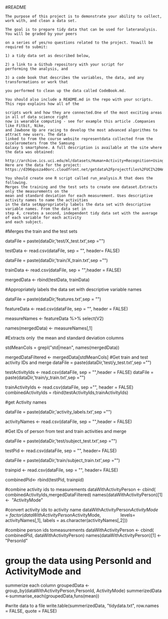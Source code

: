 
#README

```
The purpose of this project is to demonstrate your ability to collect, work with, and clean a data set. 

The goal is to prepare tidy data that can be used for lateranalysis. You will be graded by your peers 

on a series of yes/no questions related to the project. Youwill be required to submit: 

1) a tidy data set as described below, 

2) a link to a Github repository with your script for
performing the analysis, and

3) a code book that describes the variables, the data, and any transformations or work that 
 
you performed to clean up the data called CodeBook.md. 

You should also include a README.md in the repo with your scripts. This repo explains how all of the 

scripts work and how they are connected.One of the most exciting areas in all of data science right
now is wearable computing - see for example this article .Companies like Fitbit, Nike,
and Jawbone Up are racing to develop the most advanced algorithms to attract new users. The data
linked to from the course website representdata collected from the accelerometers from the Samsung
Galaxy S smartphone. A full description is available at the site where the data was obtained:

http://archive.ics.uci.edu/ml/datasets/Human+Activity+Recognition+Using+Smartphones
Here are the data for the project:
https://d396qusza40orc.cloudfront.net/getdata%2Fprojectfiles%2FUCI%20HAR%20Dataset.zip  

You should create one R script called run_analysis.R that does the following. 
Merges the training and the test sets to create one dataset.Extracts only the measurements on the 
mean and standard deviation for each measurement. Uses descriptive activity names to name the activities
in the data setAppropriately labels the data set with descriptive variable names. From the data set in 
step 4, creates a second, independent tidy data set with the average of each variable for each activity 
and each subject.

```

#Merges the train and the test sets 

dataFile = paste(dataDir,'test/X_test.txt',sep ="")

testData <- read.csv(dataFile, sep = "", header= FALSE)

dataFile = paste(dataDir,'train/X_train.txt',sep ="")

trainData <- read.csv(dataFile, sep = "",header = FALSE)

mergedData <- rbind(testData, trainData)



#Appropriately labels the data set with descriptive variable
names

dataFile = paste(dataDir,'features.txt',sep = "")

featureData <- read.csv(dataFile, sep = "",
header = FALSE)

measureNames <- featureData %>% select(V2)

names(mergedData) <- measureNames[,1]

#Extracts only  the
mean and standard deviation columns

stdMeanCols = grepl("std|mean", names(mergedData))

mergedDataFiltered <- mergedData[stdMeanCols]
#Get train and test activity IDs and merge
dataFile = paste(dataDir,'test/y_test.txt',sep ="")

testActivityIds <- read.csv(dataFile, sep = "",header = FALSE)
dataFile = paste(dataDir,'train/y_train.txt',sep ="")

trainActivityIds <- read.csv(dataFile, sep ="", header = FALSE)
combinedActivityIds = rbind(testActivityIds,trainActivityIds)

#get Activity names

dataFile = paste(dataDir,'activity_labels.txt',sep ="")

activityNames <- read.csv(dataFile, sep = "",header = FALSE)

#Get IDs of person from test and train activities and merge

dataFile = paste(dataDir,'test/subject_test.txt',sep ="")

testPid <- read.csv(dataFile, sep = "", header= FALSE)

dataFile = paste(dataDir,'train/subject_train.txt',sep ="")

trainpid <- read.csv(dataFile, sep = "", header= FALSE)

combinedPid<- rbind(testPid, trainpid)

#combine activity ids to measurements
dataWithActivityPerson <- cbind( combinedActivityIds,mergedDataFiltered)
names(dataWithActivityPerson)[1] <-  "ActivityMode"

#convert activity ids to activity name
dataWithActivityPerson$ActivityMode = factor(dataWithActivityPerson$ActivityMode, 
               levels= activityNames[,1], labels = as.character(activityNames[,2]))

#combine person ids tomeasurements
dataWithActivityPerson <- cbind( combinedPid,
dataWithActivityPerson)
names(dataWithActivityPerson)[1] <-  "PersonId"
 

# group the data using PersonId and ActivityMode and
summerize each column
groupedData <-group_by(dataWithActivityPerson,PersonId,
ActivityMode)
summerizedData <-summarise_each(groupedData,funs(mean))

#write data to a file
write.table(summerizedData, "tidydata.txt",
row.names = FALSE, quote = FALSE)
